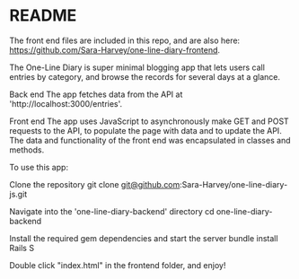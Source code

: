 # README
The front end files are included in this repo, and are also here: https://github.com/Sara-Harvey/one-line-diary-frontend.


The One-Line Diary is super minimal blogging app that lets users call entries by category, and browse the records for several days at a glance.

Back end The app fetches data from the API at 'http://localhost:3000/entries'.

Front end The app uses JavaScript to asynchronously make GET and POST requests to the API, to populate the page with data and to update the API. The data and functionality of the front end was encapsulated in classes and methods.

To use this app:

Clone the repository git clone git@github.com:Sara-Harvey/one-line-diary-js.git

Navigate into the 'one-line-diary-backend' directory cd one-line-diary-backend

Install the required gem dependencies and start the server bundle install Rails S

Double click "index.html" in the frontend folder, and enjoy!

